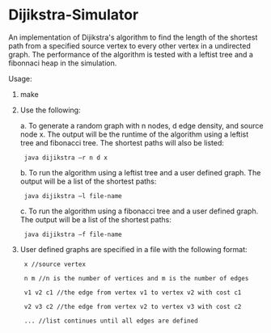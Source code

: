 # Dijikstra-Simulator

An implementation of Dijikstra's algorithm to find the length of the shortest path from a specified source vertex to every other vertex in a undirected graph. The  performance of the algorithm is tested with a leftist tree and a fibonnaci heap in the simulation.


Usage:

1. make

2. Use the following:

    a. To generate a random graph with n nodes, d edge density, and source node x. The output will be the runtime of the algorithm using a leftist tree and fibonacci tree. The shortest paths will also be listed:
    
        java dijikstra –r n d x
        
    b. To run the algorithm using a leftist tree and a user defined graph. The output will be a list of the shortest paths:
    
        java dijikstra –l file-name
        
    c. To run the algorithm using a fibonacci tree and a user defined graph. The output will be a list of the shortest paths:
    
        java dijikstra –f file-name
        
3. User defined graphs are specified in a file with the following format:

        x //source vertex
        
        n m //n is the number of vertices and m is the number of edges
        
        v1 v2 c1 //the edge from vertex v1 to vertex v2 with cost c1
        
        v2 v3 c2 //the edge from vertex v2 to vertex v3 with cost c2
        
        ... //list continues until all edges are defined
        
               

